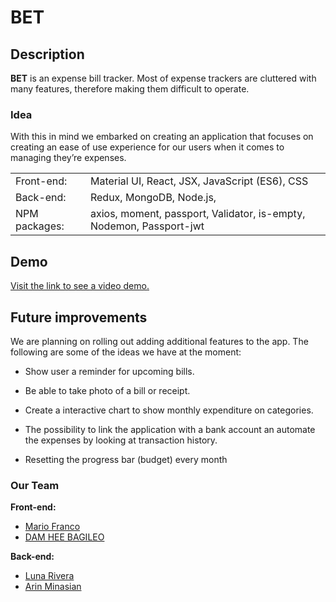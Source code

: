 
# BET

## Description

**BET** is an expense bill tracker. Most of expense trackers are cluttered with many features, therefore making them difficult to operate.

### Idea
With this in mind we embarked on creating an application that focuses on creating an ease of use experience for our users when it comes to managing they’re expenses.



| | |
| ------ | ----------- |
| Front-end: | Material UI, React, JSX, JavaScript (ES6), CSS |
| Back-end: | Redux, MongoDB, Node.js,  |
| NPM packages: | axios, moment, passport, Validator, is-empty, Nodemon, Passport-jwt  |

## Demo

[Visit the link to see a video demo.](https://www.dropbox.com/s/cc8x9e8iw8rvnv7/bet_1.mp4?dl=0 "Demo of the app")

## Future improvements
We are planning on rolling out adding additional features to the app. The following are some of the ideas we have at the moment:
-   Show user a reminder for upcoming bills.
    
-   Be able to take photo of a bill or receipt.
    
-   Create a interactive chart to show monthly expenditure on categories.
    
-   The possibility to link the application with a bank account an automate the expenses by looking at transaction history.
    
-   Resetting the progress bar (budget) every month

###  Our Team

**Front-end:**
- [Mario Franco]([https://github.com/Mari0Franc0](https://github.com/Mari0Franc0) "Mario Franco's Github Profile")
- [DAM HEE BAGILEO]([https://github.com/flyingdamia](https://github.com/flyingdamia) "DAM HEE BAGILEO's Github Profile")


**Back-end:**
 - [Luna Rivera]([https://github.com/lunazrivera](https://github.com/lunazrivera) "Luna Rivera's Github Profile")
 - [Arin Minasian]([https://github.com/arinmsn](https://github.com/arinmsn) "Arin Minasian's Github Profile")
 
